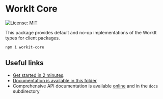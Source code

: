 # WorkIt Core

[![License: MIT](https://img.shields.io/badge/License-MIT-blue.svg)](LICENSE)

This package provides default and no-op implementations of the WorkIt types for client packages.

```bash
npm i workit-core
```

## Useful links
-   [Get started in 2 minutes](https://github.com/VilledeMontreal/workit/blob/master/packages/workit/.docs/WORKER.md).
-   [Documentation is available in this folder](https://github.com/VilledeMontreal/workit/tree/master/packages/workit/.docs)
-   Comprehensive API documentation is available [online](https://villedemontreal.github.io/workit/) and in the `docs` subdirectory
